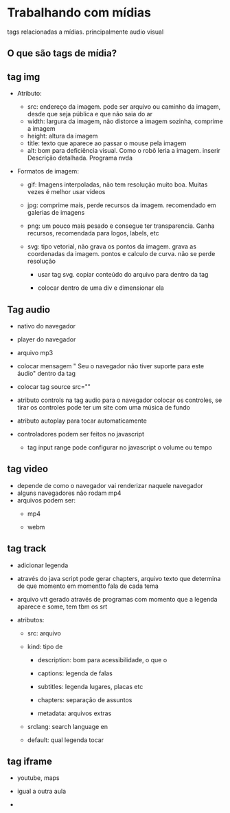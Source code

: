 # Trabalhando com mídias

tags relacionadas a mídias. principalmente audio visual

## O que são tags de mídia?

## tag img

- Atributo: 
  
  - src: endereço da imagem. pode ser arquivo ou caminho da imagem, desde que seja pública e que não saia do ar
  - width: largura da imagem, não distorce a imagem sozinha, comprime a imagem
  - height: altura da imagem
  - title: texto que aparece ao passar o mouse pela imagem 
  - alt: bom para deficiência visual. Como o robô leria a imagem. inserir Descrição detalhada. Programa nvda

- Formatos de imagem:
  
  - gif: Imagens interpoladas, não tem resolução muito boa. Muitas vezes é melhor usar vídeos
  
  - jpg: comprime mais, perde recursos da imagem. recomendado em galerias de imagens
  
  - png: um pouco mais pesado e consegue ter transparencia. Ganha  recursos, recomendada para  logos, labels, etc
  
  - svg: tipo vetorial, não grava os pontos da imagem. grava as coordenadas da imagem. pontos e calculo de curva. não se perde resolução
    
    - usar tag svg. copiar conteúdo do arquivo para dentro da tag
    
    - colocar dentro de uma div e dimensionar ela

## Tag audio

- nativo do navegador

- player do navegador

- arquivo mp3

- colocar mensagem " Seu o navegador não tiver suporte para este áudio" dentro da tag

- colocar tag source src=""

- atributo controls na tag audio para o navegador colocar os controles, se tirar os controles pode ter um site com uma música de fundo

- atributo autoplay para tocar automaticamente

- controladores podem ser feitos no javascript
  
  - tag input range pode configurar no javascript o volume ou tempo

## tag video

- depende de como o navegador vai renderizar naquele navegador
- alguns navegadores não rodam mp4
- arquivos podem ser:
  - mp4
  
  - webm

## tag track

- adicionar legenda

- através do java script pode gerar chapters, arquivo texto que determina de que momento em momentto fala de cada tema

- arquivo vtt gerado através de programas com momento que a legenda aparece e some, tem tbm os srt

- atributos:
  
  - src: arquivo
  
  - kind: tipo de 
    
    - description: bom para acessibilidade, o que o 
    
    - captions: legenda de falas
    
    - subtitles: legenda lugares, placas etc
    
    - chapters: separação de assuntos
    
    - metadata: arquivos extras
  
  - srclang: search language en
  
  - default: qual legenda tocar

## tag iframe

- youtube, maps

- igual a outra aula

- 


